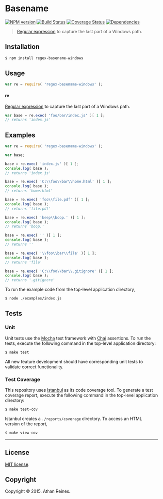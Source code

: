 Basename
===
[![NPM version][npm-image]][npm-url] [![Build Status][travis-image]][travis-url] [![Coverage Status][codecov-image]][codecov-url] [![Dependencies][dependencies-image]][dependencies-url]

> [Regular expression](https://developer.mozilla.org/en-US/docs/Web/JavaScript/Guide/Regular_Expressions) to capture the last part of a Windows path.


## Installation

``` bash
$ npm install regex-basename-windows
```


## Usage

``` javascript
var re = require( 'regex-basename-windows' );
```

#### re

[Regular expression](https://developer.mozilla.org/en-US/docs/Web/JavaScript/Guide/Regular_Expressions) to capture the last part of a Windows path. 

``` javascript
var base = re.exec( 'foo/bar/index.js' )[ 1 ];
// returns 'index.js'
```


## Examples

``` javascript
var re = require( 'regex-basename-windows' );

var base;

base = re.exec( 'index.js' )[ 1 ];
console.log( base );
// returns 'index.js'

base = re.exec( 'C:\\foo\\bar\\home.html' )[ 1 ];
console.log( base );
// returns 'home.html'

base = re.exec( 'foo\\file.pdf' )[ 1 ];
console.log( base );
// returns 'file.pdf'

base = re.exec( 'beep\\boop.' )[ 1 ];
console.log( base );
// returns 'boop.'

base = re.exec( '' )[ 1 ];
console.log( base );
// returns ''

base = re.exec( '\\foo\\bar\\file' )[ 1 ];
console.log( base );
// returns 'file'

base = re.exec( 'C:\\foo\\bar\\.gitignore' )[ 1 ];
console.log( base );
// returns '.gitignore'
```

To run the example code from the top-level application directory,

``` bash
$ node ./examples/index.js
```


## Tests

### Unit

Unit tests use the [Mocha](http://mochajs.org/) test framework with [Chai](http://chaijs.com) assertions. To run the tests, execute the following command in the top-level application directory:

``` bash
$ make test
```

All new feature development should have corresponding unit tests to validate correct functionality.


### Test Coverage

This repository uses [Istanbul](https://github.com/gotwarlost/istanbul) as its code coverage tool. To generate a test coverage report, execute the following command in the top-level application directory:

``` bash
$ make test-cov
```

Istanbul creates a `./reports/coverage` directory. To access an HTML version of the report,

``` bash
$ make view-cov
```


---
## License

[MIT license](http://opensource.org/licenses/MIT).


## Copyright

Copyright &copy; 2015. Athan Reines.


[npm-image]: http://img.shields.io/npm/v/regex-basename-windows.svg
[npm-url]: https://npmjs.org/package/regex-basename-windows

[travis-image]: http://img.shields.io/travis/kgryte/regex-basename-windows/master.svg
[travis-url]: https://travis-ci.org/kgryte/regex-basename-windows

[codecov-image]: https://img.shields.io/codecov/c/github/kgryte/regex-basename-windows/master.svg
[codecov-url]: https://codecov.io/github/kgryte/regex-basename-windows?branch=master

[dependencies-image]: http://img.shields.io/david/kgryte/regex-basename-windows.svg
[dependencies-url]: https://david-dm.org/kgryte/regex-basename-windows

[dev-dependencies-image]: http://img.shields.io/david/dev/kgryte/regex-basename-windows.svg
[dev-dependencies-url]: https://david-dm.org/dev/kgryte/regex-basename-windows

[github-issues-image]: http://img.shields.io/github/issues/kgryte/regex-basename-windows.svg
[github-issues-url]: https://github.com/kgryte/regex-basename-windows/issues
